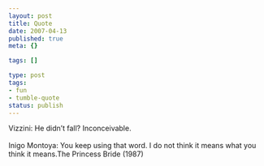```yaml
---
layout: post
title: Quote
date: 2007-04-13
published: true
meta: {}

tags: []

type: post
tags:
- fun
- tumble-quote
status: publish
---
```

<!-- blockquote  -->Vizzini: He didn&#8217;t fall? Inconceivable.<br /><br />Inigo Montoya: You keep using that word. I do not think it means what you think it means.<!-- endblockquote  -->The Princess Bride (1987)
